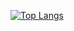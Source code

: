 [![Top Langs](https://github-readme-stats.vercel.app/api/top-langs/?username=MikeyZv)](https://github.com/MikeyZv/github-readme-stats)

<!--
**MikeyZv/MikeyZv** is a ✨ _special_ ✨ repository because its `README.md` (this file) appears on your GitHub profile.

Here are some ideas to get you started:

- 🔭 I’m currently working on ...
- 🌱 I’m currently learning ...
- 👯 I’m looking to collaborate on ...
- 🤔 I’m looking for help with ...
- 💬 Ask me about ...
- 📫 How to reach me: ...
- 😄 Pronouns: ...
- ⚡ Fun fact: ...
-->
